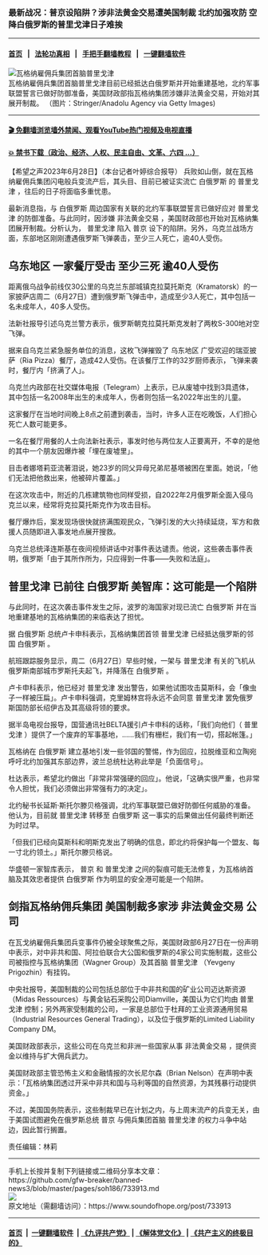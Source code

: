 ### 最新战况：普京设陷阱？涉非法黄金交易遭美国制裁 北约加强攻防 空降白俄罗斯的普里戈津日子难挨
------------------------

#### [首页](https://github.com/gfw-breaker/banned-news3/blob/master/README.md) &nbsp;&nbsp;|&nbsp;&nbsp; [法轮功真相](https://github.com/begood0513/basic/blob/master/README.md)  &nbsp;&nbsp;|&nbsp;&nbsp; [手把手翻墙教程](https://github.com/gfw-breaker/guides/wiki)  &nbsp;&nbsp;|&nbsp;&nbsp; [一键翻墙软件](https://github.com/gfw-breaker/nogfw/blob/master/README.md)  



<div><img alt="瓦格纳雇佣兵集团首脑普里戈津" src="https://img.soundofhope.org/2023-06/gettyimages-1259027097-594x594-1687840332977.jpg"/>
<br/><figcaption class="caption">
 瓦格纳雇佣兵集团首脑普里戈津目前已经抵达白俄罗斯并开始重建基地，北约军事联盟誓言已做好防御准备，美国财政部指瓦格纳集团涉嫌非法黄金交易，开始对其展开制裁。 （图片：Stringer/Anadolu Agency via Getty Images)
</figcaption></div><hr/>

#### [ 🎬  免翻墙浏览墙外禁闻、观看YouTube热门视频及电视直播](https://github.com/gfw-breaker/HelloWorld)

#### [ 💥  禁书下载（政治、经济、人权、民主自由、文革、六四 ...）](https://github.com/gfw-breaker/books/blob/master/README.md)

<div><div class="Content__Wrapper sc-1bvya0-0 elmmKw article_body" data-checkusr="" itemprop="articleBody">
 <div id="post_place_1">
 </div>
 <p class="meta-top">
  <span class="meta">
   【希望之声2023年6月28日】（本台记者叶婷综合报导）
  </span>
  兵败如山倒，就在瓦格纳雇佣兵集团闪电般兵变流产后，其头目、目前已被证实流亡
  <ok href="/term/16610">
   白俄罗斯
  </ok>
  的
  <ok href="/term/870125">
   普里戈津
  </ok>
  ，往后的日子将面临多重忧患。
 </p>
 <p>
  最新消息指，与
  <ok href="/term/16610">
   白俄罗斯
  </ok>
  周边国家有关联的北约军事联盟誓言已做好应对
  <ok href="/term/870125">
   普里戈津
  </ok>
  的防御准备。与此同时，因涉嫌
  <ok href="/term/885287">
   非法黄金交易
  </ok>
  ，美国财政部也开始对瓦格纳集团展开制裁。分析认为，
  <ok href="/term/870125">
   普里戈津
  </ok>
  陷入
  <ok href="/term/6470">
   普京
  </ok>
  设下的陷阱。另外，乌克兰战场方面，东部地区刚刚遭遇俄罗斯飞弹袭击，至少三人死亡，逾40人受伤。
 </p>
 <h2>
  <strong>
   <ok href="/term/716147">
    乌东地区
   </ok>
   一家餐厅受击 至少三死 逾40人受伤
  </strong>
 </h2>
 <p>
  距离俄乌战争前线仅30公里的乌克兰东部城镇克拉莫托斯克（Kramatorsk）的一家披萨店周二（6月27日）遭到俄罗斯飞弹击中，造成至少3人死亡，其中包括一名未成年人，40多人受伤。
 </p>
 <p>
  法新社报导引述乌克兰警方表示，俄罗斯朝克拉莫托斯克发射了两枚S-300地对空飞弹。
 </p>
 <p>
  据来自乌克兰紧急服务单位的消息，这枚飞弹摧毁了
  <ok href="/term/716147">
   乌东地区
  </ok>
  广受欢迎的瑞亚披萨（Ria Pizza）餐厅，造成42人受伤。在该餐厅工作的32岁厨师表示，飞弹来袭时，餐厅内「挤满了人」。
 </p>
 <p>
  乌克兰内政部在社交媒体电报（Telegram）上表示，已从废墟中找到3具遗体，其中包括一名2008年出生的未成年人，伤者则包括一名2022年出生的儿童。
 </p>
 <p>
  这家餐厅在当地时间晚上8点之前遭到袭击，当时，许多人正在吃晚饭，人们担心死亡人数可能更多。
 </p>
 <p>
  一名在餐厅用餐的人士向法新社表示，事发时他与两位友人正要离开，不幸的是他的其中一个朋友因爆炸被「埋在废墟里」。
 </p>
 <p>
  目击者娜塔莉亚流著泪说，她23岁的同父异母兄弟尼基塔被困在里面。她说，「他们无法把他救出来，他被碎片覆盖。」
 </p>
 <p>
  在这次攻击中，附近的几栋建筑物也同样受损，自2022年2月俄罗斯全面入侵乌克兰以来，经常将克拉莫托斯克作为攻击目标。
 </p>
 <p>
  餐厅爆炸后，案发现场很快就挤满围观民众，飞弹引发的大火持续延烧，军方和救援人员随即进入事发地点展开搜救。
 </p>
 <p>
  乌克兰总统泽连斯基在夜间视频讲话中对事件表达谴责。他说，这些袭击事件表明，俄罗斯「由于其所作所为，只应得到一件事——失败和法庭」。
 </p>
 <h2>
  <strong>
   <ok href="/term/870125">
    普里戈津
   </ok>
   已前往
   <ok href="/term/16610">
    白俄罗斯
   </ok>
   美智库：这可能是一个陷阱
  </strong>
 </h2>
 <p>
  与此同时，在这次袭击事件发生之际，波罗的海国家对现已流亡
  <ok href="/term/16610">
   白俄罗斯
  </ok>
  并在当地重建基地的瓦格纳集团的来临表达了担忧。
 </p>
 <p>
  据
  <ok href="/term/16610">
   白俄罗斯
  </ok>
  总统卢卡申科表示，瓦格纳集团首领
  <ok href="/term/870125">
   普里戈津
  </ok>
  已经抵达俄罗斯的邻国
  <ok href="/term/16610">
   白俄罗斯
  </ok>
  。
 </p>
 <p>
  航班跟踪服务显示，周二（6月27日）早些时候，一架与
  <ok href="/term/870125">
   普里戈津
  </ok>
  有关的飞机从俄罗斯南部城市罗斯托夫起飞，并降落在
  <ok href="/term/16610">
   白俄罗斯
  </ok>
  。
 </p>
 <p>
  卢卡申科表示，他已经对
  <ok href="/term/870125">
   普里戈津
  </ok>
  发出警告，如果他试图攻击莫斯科，会「像虫子一样被压扁」。卢卡申科强调，克里姆林宫将永远不会同意
  <ok href="/term/870125">
   普里戈津
  </ok>
  罢免俄罗斯国防部长绍伊古及其高级将领的要求。
 </p>
 <p>
  据半岛电视台报导，国营通讯社BELTA援引卢卡申科的话称，「我们向他们（
  <ok href="/term/870125">
   普里戈津
  </ok>
  ）提供了一个废弃的军事基地，......我们有栅栏，我们有一切，搭起帐篷。」
 </p>
 <p>
  瓦格纳在
  <ok href="/term/16610">
   白俄罗斯
  </ok>
  建立基地引发一些邻国的警惕，作为回应，拉脱维亚和立陶宛呼吁北约加强其东部边界，波兰总统杜达称此举是「负面信号」。
 </p>
 <p>
  杜达表示，希望北约做出「非常非常强硬的回应」。他说，「这确实很严重，也非常令人担忧，我们必须做出非常强有力的决定」。
 </p>
 <p>
  北约秘书长延斯·斯托尔滕贝格强调，北约军事联盟已做好防御任何威胁的准备。他认为，目前就
  <ok href="/term/870125">
   普里戈津
  </ok>
  转移至
  <ok href="/term/16610">
   白俄罗斯
  </ok>
  这一事实的后果做出任何最终判断还为时过早。
 </p>
 <p>
  「但我们已经向莫斯科和明斯克发出了明确的信息，即北约将保护每一个盟友、每一寸北约领土。」斯托尔滕贝格说。
 </p>
 <p>
  华盛顿一家智库表示，
  <ok href="/term/6470">
   普京
  </ok>
  和
  <ok href="/term/870125">
   普里戈津
  </ok>
  之间的裂痕可能无法修复，为瓦格纳首脑及其效忠者提供
  <ok href="/term/16610">
   白俄罗斯
  </ok>
  作为明显的安全港可能是一个陷阱。
 </p>
 <h2>
  <strong>
   剑指瓦格纳佣兵集团 美国制裁多家涉
   <ok href="/term/885287">
    非法黄金交易
   </ok>
   公司
  </strong>
 </h2>
 <p>
  在瓦戈纳雇佣兵集团兵变事件仍被全球聚焦之际，美国财政部6月27日在一份声明中表示，对中非共和国、阿拉伯联合大公国和俄罗斯的4家公司实施制裁，这些公司被指控与瓦格纳集团（Wagner Group）及其首脑
  <ok href="/term/870125">
   普里戈津
  </ok>
  （Yevgeny Prigozhin）有挂钩。
 </p>
 <p>
  中央社报导，美国制裁的公司包括总部位于中非共和国的矿业公司迈达斯资源（Midas Ressources）与黄金钻石采购公司Diamville，美国认为它们均由
  <ok href="/term/870125">
   普里戈津
  </ok>
  控制；另外两家受制裁的公司，一家是总部位于杜拜的工业资源通用贸易（Industrial Resources General Trading），以及位于俄罗斯的Limited Liability Company DM。
 </p>
 <p>
  美国财政部表示，这些公司在乌克兰和非洲一些国家从事
  <ok href="/term/885287">
   非法黄金交易
  </ok>
  ，提供资金以维持与扩大佣兵武力。
 </p>
 <p>
  美国财政部主管恐怖主义和金融情报的次长尼尔森（Brian Nelson）在声明中表示：「瓦格纳集团透过开采中非共和国与马利等国的自然资源，为其残暴行动提供资金。」
 </p>
 <p>
  不过，美国国务院表示，这些制裁早已在计划之内，与上周末流产的兵变无关，由于美国试图避免在俄罗斯总统
  <ok href="/term/6470">
   普京
  </ok>
  与佣兵集团首脑
  <ok href="/term/870125">
   普里戈津
  </ok>
  的权力斗争中站边，因此暂行搁置。
 </p>
 <p class="meta-btm">
  责任编辑：林莉
 </p>
</div>
</div>
<hr/>
手机上长按并复制下列链接或二维码分享本文章：<br/>
https://github.com/gfw-breaker/banned-news3/blob/master/pages/soh186/733913.md <br/>
<a href='https://github.com/gfw-breaker/banned-news3/blob/master/pages/soh186/733913.md'><img src='https://github.com/gfw-breaker/banned-news3/blob/master/pages/soh186/733913.md.png'/></a> <br/>
原文地址（需翻墙访问）：https://www.soundofhope.org/post/733913


------------------------
#### [首页](https://github.com/gfw-breaker/banned-news3/blob/master/README.md) &nbsp;|&nbsp; [一键翻墙软件](https://github.com/gfw-breaker/nogfw/blob/master/README.md) &nbsp;| [《九评共产党》](https://github.com/gfw-breaker/9ping.md/blob/master/README.md#九评之一评共产党是什么) | [《解体党文化》](https://github.com/gfw-breaker/jtdwh.md/blob/master/README.md) | [《共产主义的终极目的》](https://github.com/gfw-breaker/gczydzjmd.md/blob/master/README.md)


<img src='http://gfw-breaker.win/banned-news3/pages/soh186/733913.md' width='0px' height='0px'/>